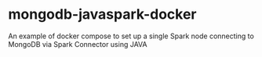 # mongodb-javaspark-docker
An example of docker compose to set up a single Spark node connecting to MongoDB via Spark Connector using JAVA
